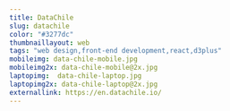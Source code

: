 ```yaml
---
title: DataChile
slug: datachile
color: "#3277dc"
thumbnaillayout: web
tags: "web design,front-end development,react,d3plus"
mobileimg: data-chile-mobile.jpg
mobileimg2x: data-chile-mobile@2x.jpg
laptopimg:  data-chile-laptop.jpg
laptopimg2x: data-chile-laptop@2x.jpg
externallink: https://en.datachile.io/
---
```

